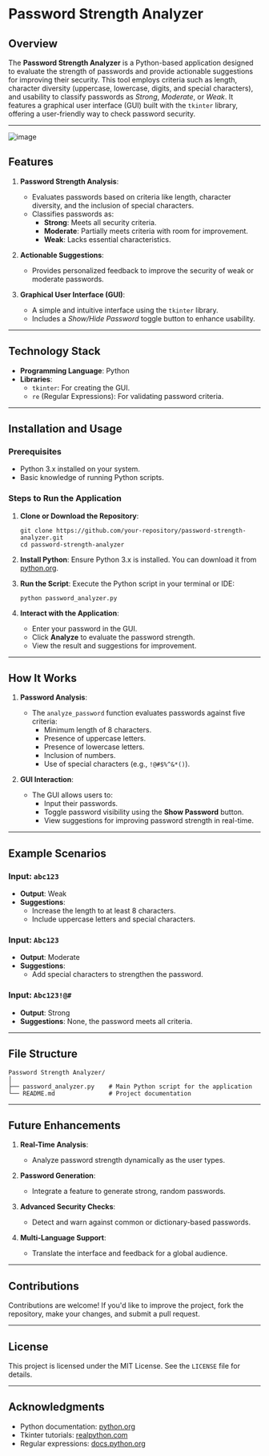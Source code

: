 # Password Strength Analyzer

## Overview
The **Password Strength Analyzer** is a Python-based application designed to evaluate the strength of passwords and provide actionable suggestions for improving their security. This tool employs criteria such as length, character diversity (uppercase, lowercase, digits, and special characters), and usability to classify passwords as *Strong*, *Moderate*, or *Weak*. It features a graphical user interface (GUI) built with the `tkinter` library, offering a user-friendly way to check password security.

---

![image](https://github.com/user-attachments/assets/4e2eba7e-98ea-4731-a19f-475484cf5673)


## Features
1. **Password Strength Analysis**:
   - Evaluates passwords based on criteria like length, character diversity, and the inclusion of special characters.
   - Classifies passwords as:
     - **Strong**: Meets all security criteria.
     - **Moderate**: Partially meets criteria with room for improvement.
     - **Weak**: Lacks essential characteristics.

2. **Actionable Suggestions**:
   - Provides personalized feedback to improve the security of weak or moderate passwords.

3. **Graphical User Interface (GUI)**:
   - A simple and intuitive interface using the `tkinter` library.
   - Includes a *Show/Hide Password* toggle button to enhance usability.

---

## Technology Stack
- **Programming Language**: Python
- **Libraries**:
  - `tkinter`: For creating the GUI.
  - `re` (Regular Expressions): For validating password criteria.

---

## Installation and Usage
### Prerequisites
- Python 3.x installed on your system.
- Basic knowledge of running Python scripts.

### Steps to Run the Application
1. **Clone or Download the Repository**:
   ```
   git clone https://github.com/your-repository/password-strength-analyzer.git
   cd password-strength-analyzer
   ```

2. **Install Python**:
   Ensure Python 3.x is installed. You can download it from [python.org](https://www.python.org/).

3. **Run the Script**:
   Execute the Python script in your terminal or IDE:
   ```
   python password_analyzer.py
   ```

4. **Interact with the Application**:
   - Enter your password in the GUI.
   - Click **Analyze** to evaluate the password strength.
   - View the result and suggestions for improvement.

---

## How It Works
1. **Password Analysis**:
   - The `analyze_password` function evaluates passwords against five criteria:
     - Minimum length of 8 characters.
     - Presence of uppercase letters.
     - Presence of lowercase letters.
     - Inclusion of numbers.
     - Use of special characters (e.g., `!@#$%^&*()`).

2. **GUI Interaction**:
   - The GUI allows users to:
     - Input their passwords.
     - Toggle password visibility using the **Show Password** button.
     - View suggestions for improving password strength in real-time.

---

## Example Scenarios
### Input: `abc123`
- **Output**: Weak
- **Suggestions**:
  - Increase the length to at least 8 characters.
  - Include uppercase letters and special characters.

### Input: `Abc123`
- **Output**: Moderate
- **Suggestions**:
  - Add special characters to strengthen the password.

### Input: `Abc123!@#`
- **Output**: Strong
- **Suggestions**: None, the password meets all criteria.

---

## File Structure
```
Password Strength Analyzer/
│
├── password_analyzer.py    # Main Python script for the application
└── README.md               # Project documentation
```

---

## Future Enhancements
1. **Real-Time Analysis**:
   - Analyze password strength dynamically as the user types.

2. **Password Generation**:
   - Integrate a feature to generate strong, random passwords.

3. **Advanced Security Checks**:
   - Detect and warn against common or dictionary-based passwords.

4. **Multi-Language Support**:
   - Translate the interface and feedback for a global audience.

---

## Contributions
Contributions are welcome! If you'd like to improve the project, fork the repository, make your changes, and submit a pull request.

---

## License
This project is licensed under the MIT License. See the `LICENSE` file for details.

---

## Acknowledgments
- Python documentation: [python.org](https://www.python.org)
- Tkinter tutorials: [realpython.com](https://realpython.com)
- Regular expressions: [docs.python.org](https://docs.python.org/3/library/re.html)
